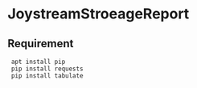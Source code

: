 # JoystreamStroeageReport


## Requirement 
 
```
 apt install pip
 pip install requests
 pip install tabulate 
```
